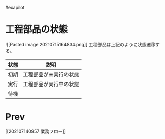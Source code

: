 #exapilot
# 工程部品の状態

![[Pasted image 20210715164834.png]]
工程部品は上記のように状態遷移する。

| 状態 | 説明 | 
| ---- | ---- |
| 初期  | 工程部品が未実行の状態|
| 実行 | 工程部品が実行中の状態 |
| 待機 |  

# Prev
[[202107140957 業務フロー]]

	
